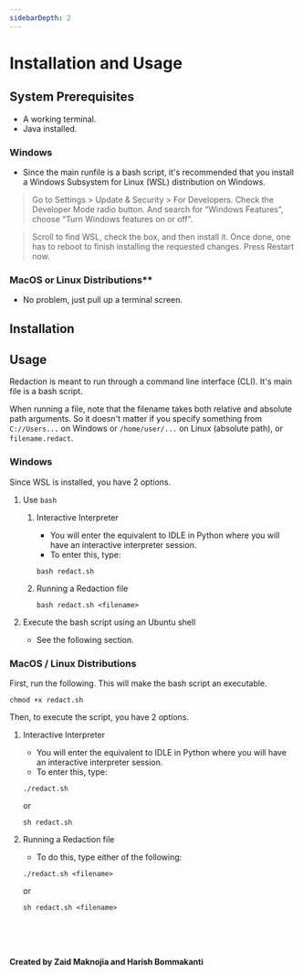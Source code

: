 ```yaml
---
sidebarDepth: 2
---
```

# Installation and Usage

## System Prerequisites
- A working terminal.
- Java installed.

### Windows
- Since the main runfile is a bash script, it's recommended that you install a Windows Subsystem for Linux (WSL) distribution on Windows.

> Go to Settings > Update & Security > For Developers. Check the Developer Mode radio button. And search for “Windows Features”, choose “Turn Windows features on or off”.

> Scroll to find WSL, check the box, and then install it. Once done, one has to reboot to finish installing the requested changes. Press Restart now.

### MacOS or Linux Distributions**
- No problem, just pull up a terminal screen.

## Installation

## Usage
Redaction is meant to run through a command line interface (CLI). It's main file is a bash script.

When running a file, note that the filename takes both relative and absolute path arguments. So it doesn't matter if you specify something from `C://Users...` on Windows or `/home/user/...` on Linux (absolute path), or `filename.redact`.

### Windows
Since WSL is installed, you have 2 options.

1. Use `bash`
    1. Interactive Interpreter
        - You will enter the equivalent to IDLE in Python where you will have an interactive interpreter session.
        - To enter this, type:
        ```
        bash redact.sh
        ```

    2. Running a Redaction file
        ```
        bash redact.sh <filename>
        ```

2. Execute the bash script using an Ubuntu shell
    - See the following section.


### MacOS / Linux Distributions
First, run the following. This will make the bash script an executable.

```
chmod +x redact.sh
```

Then, to execute the script, you have 2 options.

1. Interactive Interpreter
    - You will enter the equivalent to IDLE in Python where you will have an interactive interpreter session.
    - To enter this, type:
    ```
    ./redact.sh
    ```
    or
    ```
    sh redact.sh
    ```

2. Running a Redaction file
    - To do this, type either of the following:
    ```
    ./redact.sh <filename>
    ```
    or
    ```
    sh redact.sh <filename>
    ```

<br><br><br>

**Created by Zaid Maknojia and Harish Bommakanti**